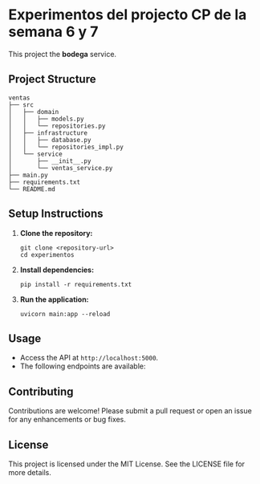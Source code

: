 # Experimentos del projecto CP de la semana 6 y 7

This project the **bodega** service.

## Project Structure

```
ventas
├── src
│   ├── domain
│   │   ├── models.py
│   │   └── repositories.py
│   ├── infrastructure
│   │   ├── database.py
│   │   └── repositories_impl.py
│   └── service
│       ├── __init__.py
│       └── ventas_service.py
├── main.py
├── requirements.txt
└── README.md
```

## Setup Instructions

1. **Clone the repository:**

   ```
   git clone <repository-url>
   cd experimentos
   ```

2. **Install dependencies:**

   ```
   pip install -r requirements.txt
   ```

3. **Run the application:**
   ```
   uvicorn main:app --reload
   ```

## Usage

- Access the API at `http://localhost:5000`.
- The following endpoints are available:

## Contributing

Contributions are welcome! Please submit a pull request or open an issue for any enhancements or bug fixes.

## License

This project is licensed under the MIT License. See the LICENSE file for more details.
